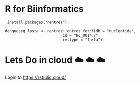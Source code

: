 # R for Biinformatics 


```linux
 install.packages("rentrez")
```

```linux
dengueseq_fasta <- rentrez::entrez_fetch(db = "nucleotide", 
                          id = "NC_001477", 
                          rettype = "fasta")
```
                          

# Lets Do in cloud  :cloud: :cloud: :cloud:

Login to 
https://rstudio.cloud/
